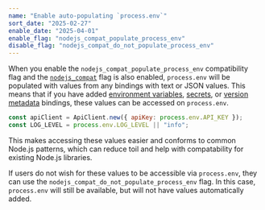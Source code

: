 ```yaml
---
name: "Enable auto-populating `process.env`"
sort_date: "2025-02-27"
enable_date: "2025-04-01"
enable_flag: "nodejs_compat_populate_process_env"
disable_flag: "nodejs_compat_do_not_populate_process_env"
---
```


When you enable the `nodejs_compat_populate_process_env` compatibility flag and the [`nodejs_compat`](/workers/runtime-apis/nodejs/)
flag is also enabled, `process.env` will be populated with values from any bindings with text or JSON values.
This means that if you have added [environment variables](/workers/configuration/environment-variables/),
[secrets](/workers/configuration/secrets/), or [version metadata](/workers/runtime-apis/bindings/version-metadata/)
bindings, these values can be accessed on `process.env`.

```js
const apiClient = ApiClient.new({ apiKey: process.env.API_KEY });
const LOG_LEVEL = process.env.LOG_LEVEL || "info";
```

This makes accessing these values easier and conforms to common Node.js patterns, which can
reduce toil and help with compatability for existing Node.js libraries.

If users do not wish for these values to be accessible via `process.env`, they can use the
`nodejs_compat_do_not_populate_process_env` flag. In this case, `process.env` will still be
available, but will not have values automatically added.
